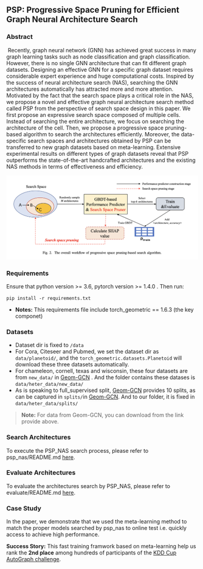 ## PSP: Progressive Space Pruning for Efficient Graph Neural Architecture Search

### Abstract

​	Recently, graph neural network (GNN) has achieved great success in many graph learning tasks such as node classification and graph classification. However, there is no single GNN architecture that can fit different graph datasets. Designing an effective GNN for a specific graph dataset requires considerable expert experience and huge computational costs. Inspired by the success of neural architecture search (NAS), searching the GNN architectures automatically has attracted more and more attention. Motivated by the fact that the search space plays a critical role in the NAS, we propose a novel and effective graph neural architecture search method called PSP from the perspective of search space design in this paper. We first propose an expressive search space composed of multiple cells. Instead of searching the entire architecture, we focus on searching the architecture of the cell. Then, we propose a progressive space pruning-based algorithm to search the architectures efficiently. Moreover, the data-specific search spaces and architectures obtained by PSP can be transferred to new graph datasets based on meta-learning. Extensive experimental results on different types of graph datasets reveal that PSP outperforms the state-of-the-art handcrafted architectures and the existing NAS methods in terms of effectiveness and efficiency.

![work_flow](https://github.com/PasaLab/PSP/blob/master/figures/work_flow.png)


### Requirements

Ensure that python version >= 3.6, pytorch version >= 1.4.0 . Then run:

```
pip install -r requirements.txt
```

+ **Notes:** This requirements file include torch_geometric == 1.6.3 (the key componet)

### Datasets

+ Dataset dir is fixed to `/data`
+ For Cora, Citeseer and Pubmed, we set the dataset dir as `data/planetoid/`, and the `torch_geometric.datasets.Planetoid` will download these three datasets automatically.
+ For chameleon, cornell, texas and wisconsin, these four datasets are from `new_data/` in [Geom-GCN](https://github.com/graphdml-uiuc-jlu/geom-gcn) . And the folder contains these datases is `data/heter_data/new_data/`
+ As is speaking to full_supervised split, [Geom-GCN](https://github.com/graphdml-uiuc-jlu/geom-gcn) provides 10 splits, as can be captured in `splits/`in [Geom-GCN](https://github.com/graphdml-uiuc-jlu/geom-gcn). And to our folder, it is fixed in `data/heter_data/splits/`

> **Note:** For data from Geom-GCN, you can download from the link provide above.

### Search Architectures

To execute the PSP_NAS search process, please refer to psp_nas/README.md [here](https://github.com/PasaLab/PSP/tree/master/psp_nas).

### Evaluate Architectures

To evaluate the architectures search by PSP_NAS, please refer to evaluate/README.md [here](https://github.com/PasaLab/PSP/tree/master/evaluate).



### Case Study

In the paper, we demonstrate that we used the meta-learning method to match the proper models searched by psp_nas to online test i.e. quickly access to achieve high performance.

**Success Story:** This fast training framwork based on meta-learning help us rank the **2nd place** among hundreds of participants of the [KDD Cup AutoGraph challenge](https://www.4paradigm.com/content/details_85_1871.html).


